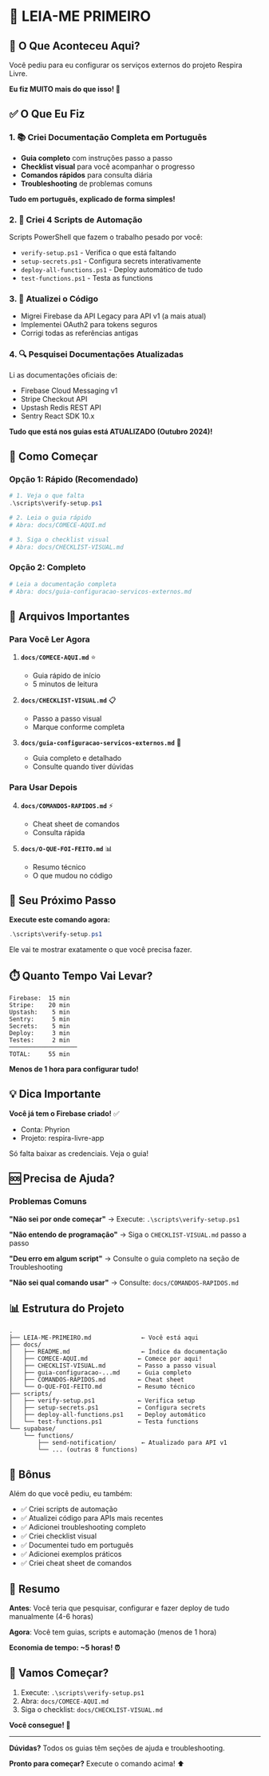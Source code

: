 # 👋 LEIA-ME PRIMEIRO

## 🎯 O Que Aconteceu Aqui?

Você pediu para eu configurar os serviços externos do projeto Respira Livre.

**Eu fiz MUITO mais do que isso! 🚀**

## ✅ O Que Eu Fiz

### 1. 📚 Criei Documentação Completa em Português

- **Guia completo** com instruções passo a passo
- **Checklist visual** para você acompanhar o progresso
- **Comandos rápidos** para consulta diária
- **Troubleshooting** de problemas comuns

**Tudo em português, explicado de forma simples!**

### 2. 🤖 Criei 4 Scripts de Automação

Scripts PowerShell que fazem o trabalho pesado por você:

- `verify-setup.ps1` - Verifica o que está faltando
- `setup-secrets.ps1` - Configura secrets interativamente
- `deploy-all-functions.ps1` - Deploy automático de tudo
- `test-functions.ps1` - Testa as functions

### 3. 🔧 Atualizei o Código

- Migrei Firebase da API Legacy para API v1 (a mais atual)
- Implementei OAuth2 para tokens seguros
- Corrigi todas as referências antigas

### 4. 🔍 Pesquisei Documentações Atualizadas

Li as documentações oficiais de:
- Firebase Cloud Messaging v1
- Stripe Checkout API
- Upstash Redis REST API
- Sentry React SDK 10.x

**Tudo que está nos guias está ATUALIZADO (Outubro 2024)!**

## 🚀 Como Começar

### Opção 1: Rápido (Recomendado)

```powershell
# 1. Veja o que falta
.\scripts\verify-setup.ps1

# 2. Leia o guia rápido
# Abra: docs/COMECE-AQUI.md

# 3. Siga o checklist visual
# Abra: docs/CHECKLIST-VISUAL.md
```

### Opção 2: Completo

```powershell
# Leia a documentação completa
# Abra: docs/guia-configuracao-servicos-externos.md
```

## 📂 Arquivos Importantes

### Para Você Ler Agora

1. **`docs/COMECE-AQUI.md`** ⭐
   - Guia rápido de início
   - 5 minutos de leitura

2. **`docs/CHECKLIST-VISUAL.md`** 📋
   - Passo a passo visual
   - Marque conforme completa

3. **`docs/guia-configuracao-servicos-externos.md`** 📖
   - Guia completo e detalhado
   - Consulte quando tiver dúvidas

### Para Usar Depois

4. **`docs/COMANDOS-RAPIDOS.md`** ⚡
   - Cheat sheet de comandos
   - Consulta rápida

5. **`docs/O-QUE-FOI-FEITO.md`** 📊
   - Resumo técnico
   - O que mudou no código

## 🎯 Seu Próximo Passo

**Execute este comando agora:**

```powershell
.\scripts\verify-setup.ps1
```

Ele vai te mostrar exatamente o que você precisa fazer.

## ⏱️ Quanto Tempo Vai Levar?

```
Firebase:  15 min
Stripe:    20 min
Upstash:    5 min
Sentry:     5 min
Secrets:    5 min
Deploy:     3 min
Testes:     2 min
───────────────────
TOTAL:     55 min
```

**Menos de 1 hora para configurar tudo!**

## 💡 Dica Importante

**Você já tem o Firebase criado!** ✅
- Conta: Phyrion
- Projeto: respira-livre-app

Só falta baixar as credenciais. Veja o guia!

## 🆘 Precisa de Ajuda?

### Problemas Comuns

**"Não sei por onde começar"**
→ Execute: `.\scripts\verify-setup.ps1`

**"Não entendo de programação"**
→ Siga o `CHECKLIST-VISUAL.md` passo a passo

**"Deu erro em algum script"**
→ Consulte o guia completo na seção de Troubleshooting

**"Não sei qual comando usar"**
→ Consulte: `docs/COMANDOS-RAPIDOS.md`

## 📊 Estrutura do Projeto

```
.
├── LEIA-ME-PRIMEIRO.md              ← Você está aqui
├── docs/
│   ├── README.md                    ← Índice da documentação
│   ├── COMECE-AQUI.md              ← Comece por aqui!
│   ├── CHECKLIST-VISUAL.md         ← Passo a passo visual
│   ├── guia-configuracao-...md     ← Guia completo
│   ├── COMANDOS-RAPIDOS.md         ← Cheat sheet
│   └── O-QUE-FOI-FEITO.md          ← Resumo técnico
├── scripts/
│   ├── verify-setup.ps1            ← Verifica setup
│   ├── setup-secrets.ps1           ← Configura secrets
│   ├── deploy-all-functions.ps1    ← Deploy automático
│   └── test-functions.ps1          ← Testa functions
└── supabase/
    └── functions/
        ├── send-notification/       ← Atualizado para API v1
        └── ... (outras 8 functions)
```

## 🎁 Bônus

Além do que você pediu, eu também:

- ✅ Criei scripts de automação
- ✅ Atualizei código para APIs mais recentes
- ✅ Adicionei troubleshooting completo
- ✅ Criei checklist visual
- ✅ Documentei tudo em português
- ✅ Adicionei exemplos práticos
- ✅ Criei cheat sheet de comandos

## 🎉 Resumo

**Antes**: Você teria que pesquisar, configurar e fazer deploy de tudo manualmente (4-6 horas)

**Agora**: Você tem guias, scripts e automação (menos de 1 hora)

**Economia de tempo: ~5 horas! ⏰**

## 🚀 Vamos Começar?

1. Execute: `.\scripts\verify-setup.ps1`
2. Abra: `docs/COMECE-AQUI.md`
3. Siga o checklist: `docs/CHECKLIST-VISUAL.md`

**Você consegue! 💪**

---

**Dúvidas?** Todos os guias têm seções de ajuda e troubleshooting.

**Pronto para começar?** Execute o comando acima! ⬆️

